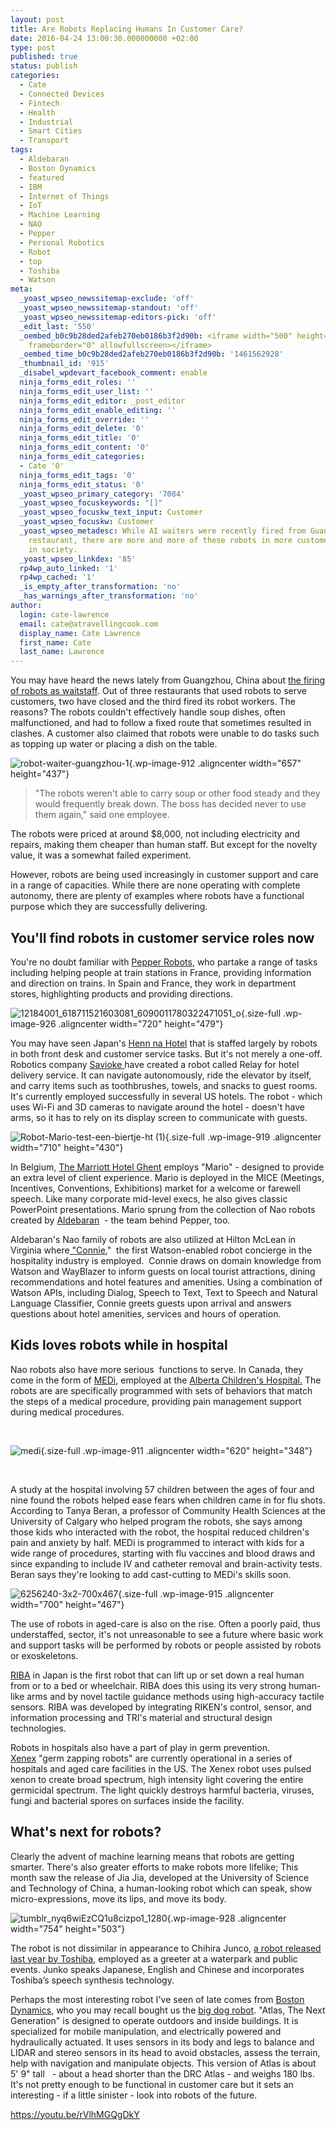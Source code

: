 ```yaml
---
layout: post
title: Are Robots Replacing Humans In Customer Care?
date: 2016-04-24 13:00:30.000000000 +02:00
type: post
published: true
status: publish
categories:
  - Cate
  - Connected Devices
  - Fintech
  - Health
  - Industrial
  - Smart Cities
  - Transport
tags:
  - Aldebaran
  - Boston Dynamics
  - featured
  - IBM
  - Internet of Things
  - IoT
  - Machine Learning
  - NAO
  - Pepper
  - Personal Robotics
  - Robot
  - top
  - Toshiba
  - Watson
meta:
  _yoast_wpseo_newssitemap-exclude: 'off'
  _yoast_wpseo_newssitemap-standout: 'off'
  _yoast_wpseo_newssitemap-editors-pick: 'off'
  _edit_last: '550'
  _oembed_b0c9b28ded2afeb270eb0186b3f2d90b: <iframe width="500" height="281" src="https://www.youtube.com/embed/rVlhMGQgDkY?feature=oembed"
    frameborder="0" allowfullscreen></iframe>
  _oembed_time_b0c9b28ded2afeb270eb0186b3f2d90b: '1461562928'
  _thumbnail_id: '915'
  _disabel_wpdevart_facebook_comment: enable
  ninja_forms_edit_roles: ''
  ninja_forms_edit_user_list: ''
  ninja_forms_edit_editor: _post_editor
  ninja_forms_edit_enable_editing: ''
  ninja_forms_edit_override: ''
  ninja_forms_edit_delete: '0'
  ninja_forms_edit_title: '0'
  ninja_forms_edit_content: '0'
  ninja_forms_edit_categories:
  - Cate '0'
  ninja_forms_edit_tags: '0'
  ninja_forms_edit_status: '0'
  _yoast_wpseo_primary_category: '7084'
  _yoast_wpseo_focuskeywords: "[]"
  _yoast_wpseo_focuskw_text_input: Customer
  _yoast_wpseo_focuskw: Customer
  _yoast_wpseo_metadesc: While AI waiters were recently fired from Guangzhou, China,
    restaurant, there are more and more of these robots in more customer-facing roles
    in society.
  _yoast_wpseo_linkdex: '85'
  rp4wp_auto_linked: '1'
  rp4wp_cached: '1'
  _is_empty_after_transformation: 'no'
  _has_warnings_after_transformation: 'no'
author:
  login: cate-lawrence
  email: cate@atravellingcook.com
  display_name: Cate Lawrence
  first_name: Cate
  last_name: Lawrence
---
```

You may have heard the news lately from Guangzhou, China about [the
firing of robots as
waitstaff](http://shanghaiist.com/2016/04/06/restaurant_fires_incompetent_robot_staff.php).
Out of three restaurants that used robots to serve customers, two have
closed and the third fired its robot workers. The reasons? The robots
couldn't effectively handle soup dishes, often malfunctioned, and had to
follow a fixed route that sometimes resulted in clashes. A customer also
claimed that robots were unable to do tasks such as topping up water or
placing a dish on the table.

![robot-waiter-guangzhou-1](rw-import/robot-waiter-guangzhou-1.jpg){.wp-image-912
.aligncenter width="657" height="437"}

> "The robots weren't able to carry soup or other food steady and they
> would frequently break down. The boss has decided never to use them
> again," said one employee.

The robots were priced at around \$8,000, not including electricity and
repairs, making them cheaper than human staff. But except for the
novelty value, it was a somewhat failed experiment.

However, robots are being used increasingly in customer support and care
in a range of capacities. While there are none operating with complete
autonomy, there are plenty of examples where robots have a functional
purpose which they are successfully delivering.

You'll find robots in customer service roles now
------------------------------------------------

You're no doubt familiar with [Pepper
Robots](https://readwrite.com/2016/03/10/pepper-robot-helper/), who
partake a range of tasks including helping people at train stations in
France, providing information and direction on trains. In Spain and
France, they work in department stores, highlighting products and
providing directions.

![12184001\_618711521603081\_6090011780322471051\_o](rw-import/12184001_618711521603081_6090011780322471051_o.jpg){.size-full
.wp-image-926 .aligncenter width="720" height="479"}

You may have seen Japan's [Henn na Hotel](http://www.h-n-h.jp/en/) that
is staffed largely by robots in both front desk and customer service
tasks. But it's not merely a one-off. Robotics company
[Savioke ](http://www.savioke.com/)have created a robot called Relay for
hotel delivery service. It can navigate autonomously, ride the elevator
by itself, and carry items such as toothbrushes, towels, and snacks to
guest rooms. It's currently employed successfully in several US
hotels. The robot - which uses Wi-Fi and 3D cameras to navigate around
the hotel - doesn't have arms, so it has to rely on its display screen
to communicate with guests.

![Robot-Mario-test-een-biertje-ht
(1)](rw-import/Robot-Mario-test-een-biertje-ht-1.jpg){.size-full
.wp-image-919 .aligncenter width="710" height="430"}

In Belgium, [The Marriott Hotel
Ghent](http://www.marriott.com/hotels/travel/gnemc-ghent-marriott-hotel/) employs
"Mario" - designed to provide an extra level of client experience. Mario
is deployed in the MICE (Meetings, Incentives, Conventions, Exhibitions)
market for a welcome or farewell speech. Like many corporate mid-level
execs, he also gives classic PowerPoint presentations. Mario sprung from
the collection of Nao robots created
by [Aldebaran](https://www.aldebaran.com/en)  - the team behind Pepper,
too.

Aldebaran's Nao family of robots are also utilized at Hilton McLean in
Virginia
where[ "Connie](https://www-03.ibm.com/press/us/en/pressrelease/49307.wss)," 
the first Watson-enabled robot concierge in the hospitality industry is
employed.  Connie draws on domain knowledge from Watson and WayBlazer to
inform guests on local tourist attractions, dining recommendations and
hotel features and amenities. Using a combination of Watson APIs,
including Dialog, Speech to Text, Text to Speech and Natural Language
Classifier, Connie greets guests upon arrival and answers questions
about hotel amenities, services and hours of operation.

Kids loves robots while in hospital
-----------------------------------

Nao robots also have more serious  functions to serve. In Canada, they
come in the form of [MEDi](http://www.rxrobots.com/medi-kits.html),
employed at the [Alberta Children's
Hospital.](http://www.childrenshospital.ab.ca/site/PageNavigator/news_events/Medirobot.html)
The robots are are specifically programmed with sets of behaviors that
match the steps of a medical procedure, providing pain management
support during medical procedures.

 

![medi](rw-import/medi.jpg){.size-full
.wp-image-911 .aligncenter width="620" height="348"}

 

A study at the hospital involving 57 children between the ages of four
and nine found the robots helped ease fears when children came in for
flu shots. According to Tanya Beran, a professor of Community Health
Sciences at the University of Calgary who helped program the robots, she
says among those kids who interacted with the robot, the hospital
reduced children's pain and anxiety by half. MEDi is programmed to
interact with kids for a wide range of procedures, starting with flu
vaccines and blood draws and since expanding to include IV and catheter
removal and brain-activity tests. Beran says they're looking to add
cast-cutting to MEDi's skills soon.

![6256240-3x2-700x467](rw-import/6256240-3x2-700x467.jpg){.size-full
.wp-image-915 .aligncenter width="700" height="467"}

The use of robots in aged-care is also on the rise. Often a poorly paid,
thus understaffed, sector, it's not unreasonable to see a future where
basic work and support tasks will be performed by robots or people
assisted by robots or exoskeletons.

[RIBA](http://rtc.nagoya.riken.jp/RIBA/index-e.html) in Japan is the
first robot that can lift up or set down a real human from or to a bed
or wheelchair. RIBA does this using its very strong human-like arms and
by novel tactile guidance methods using high-accuracy tactile sensors.
RIBA was developed by integrating RIKEN's control, sensor, and
information processing and TRI's material and structural design
technologies.

Robots in hospitals also have a part of play in germ prevention.
[Xenex](http://www.xenex.com/) "germ zapping robots" are currently
operational in a series of hospitals and aged care facilities in the
US. The Xenex robot uses pulsed xenon to create broad spectrum, high
intensity light covering the entire germicidal spectrum. The light
quickly destroys harmful bacteria, viruses, fungi and bacterial spores
on surfaces inside the facility.

What's next for robots?
-----------------------

Clearly the advent of machine learning means that robots are getting
smarter. There's also greater efforts to make robots more lifelike; This
month saw the release of Jia Jia, developed at the University of Science
and Technology of China, a human-looking robot which can speak, show
micro-expressions, move its lips, and move its body.

![tumblr\_nyq6wiEzCQ1u8cizpo1\_1280](rw-import/tumblr_nyq6wiEzCQ1u8cizpo1_1280-1024x683.jpg){.wp-image-928
.aligncenter width="754" height="503"}

The robot is not dissimilar in appearance to Chihira Junco, [a robot
released last year by
Toshiba](http://www.toshiba.co.jp/about/press/2015_10/tp1901.htm),
employed as a greeter at a waterpark and public events. Junko speaks
Japanese, English and Chinese and incorporates Toshiba’s speech
synthesis technology.

Perhaps the most interesting robot I've seen of late comes from [Boston
Dynamics](http://www.bostondynamics.com/index.html), who you may recall
bought us the [big dog
robot](http://www.bostondynamics.com/robot_bigdog.html). "Atlas, The
Next Generation" is designed to operate outdoors and inside buildings.
It is specialized for mobile manipulation, and electrically powered and
hydraulically actuated. It uses sensors in its body and legs to balance
and LIDAR and stereo sensors in its head to avoid obstacles, assess the
terrain, help with navigation and manipulate objects. This version of
Atlas is about 5' 9" tall   - about a head shorter than the DRC Atlas -
and weighs 180 lbs. It's not pretty enough to be functional in customer
care but it sets an interesting - if a little sinister - look into
robots of the future.

https://youtu.be/rVlhMGQgDkY
